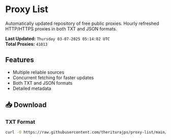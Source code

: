# Proxy List

Automatically updated repository of free public proxies. Hourly refreshed HTTP/HTTPS proxies in both TXT and JSON formats.

**Last Updated:** `Thursday 03-07-2025 05:14:02 UTC`  
**Total Proxies:** `41013`

## Features
- Multiple reliable sources
- Concurrent fetching for faster updates
- Both TXT and JSON formats
- Detailed metadata

## 📥 Download

### TXT Format
```bash
curl -O https://raw.githubusercontent.com/theriturajps/proxy-list/main/proxies.txt